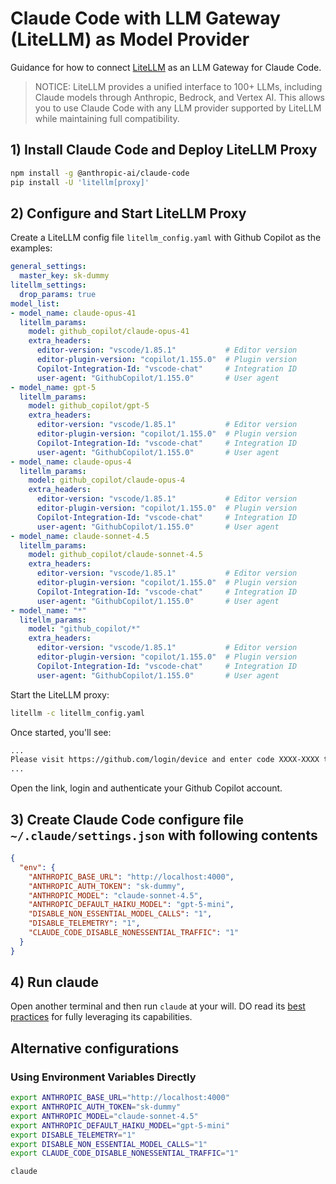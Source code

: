 # Claude Code with LLM Gateway (LiteLLM) as Model Provider

Guidance for how to connect [LiteLLM](https://docs.litellm.ai/) as an LLM Gateway for Claude Code.

> NOTICE: LiteLLM provides a unified interface to 100+ LLMs, including Claude models through Anthropic, Bedrock, and Vertex AI. This allows you to use Claude Code with any LLM provider supported by LiteLLM while maintaining full compatibility.

## 1) Install Claude Code and Deploy LiteLLM Proxy

```sh
npm install -g @anthropic-ai/claude-code
pip install -U 'litellm[proxy]'
```

## 2) Configure and Start LiteLLM Proxy

Create a LiteLLM config file `litellm_config.yaml` with Github Copilot as the examples:

```yaml
general_settings:
  master_key: sk-dummy
litellm_settings:
  drop_params: true
model_list:
- model_name: claude-opus-41
  litellm_params:
    model: github_copilot/claude-opus-41
    extra_headers:
      editor-version: "vscode/1.85.1"           # Editor version
      editor-plugin-version: "copilot/1.155.0"  # Plugin version
      Copilot-Integration-Id: "vscode-chat"     # Integration ID
      user-agent: "GithubCopilot/1.155.0"       # User agent
- model_name: gpt-5
  litellm_params:
    model: github_copilot/gpt-5
    extra_headers:
      editor-version: "vscode/1.85.1"           # Editor version
      editor-plugin-version: "copilot/1.155.0"  # Plugin version
      Copilot-Integration-Id: "vscode-chat"     # Integration ID
      user-agent: "GithubCopilot/1.155.0"       # User agent
- model_name: claude-opus-4
  litellm_params:
    model: github_copilot/claude-opus-4
    extra_headers:
      editor-version: "vscode/1.85.1"           # Editor version
      editor-plugin-version: "copilot/1.155.0"  # Plugin version
      Copilot-Integration-Id: "vscode-chat"     # Integration ID
      user-agent: "GithubCopilot/1.155.0"       # User agent
- model_name: claude-sonnet-4.5
  litellm_params:
    model: github_copilot/claude-sonnet-4.5
    extra_headers:
      editor-version: "vscode/1.85.1"           # Editor version
      editor-plugin-version: "copilot/1.155.0"  # Plugin version
      Copilot-Integration-Id: "vscode-chat"     # Integration ID
      user-agent: "GithubCopilot/1.155.0"       # User agent
- model_name: "*"
  litellm_params:
    model: "github_copilot/*"
    extra_headers:
      editor-version: "vscode/1.85.1"           # Editor version
      editor-plugin-version: "copilot/1.155.0"  # Plugin version
      Copilot-Integration-Id: "vscode-chat"     # Integration ID
      user-agent: "GithubCopilot/1.155.0"       # User agent
```

Start the LiteLLM proxy:

```sh
litellm -c litellm_config.yaml
```

Once started, you'll see:

```sh
...
Please visit https://github.com/login/device and enter code XXXX-XXXX to authenticate.
...
```

Open the link, login and authenticate your Github Copilot account.

## 3) Create Claude Code configure file `~/.claude/settings.json` with following contents

```json
{
  "env": {
    "ANTHROPIC_BASE_URL": "http://localhost:4000",
    "ANTHROPIC_AUTH_TOKEN": "sk-dummy",
    "ANTHROPIC_MODEL": "claude-sonnet-4.5",
    "ANTHROPIC_DEFAULT_HAIKU_MODEL": "gpt-5-mini",
    "DISABLE_NON_ESSENTIAL_MODEL_CALLS": "1",
    "DISABLE_TELEMETRY": "1",
    "CLAUDE_CODE_DISABLE_NONESSENTIAL_TRAFFIC": "1"
  }
}
```

## 4) Run claude

Open another terminal and then run `claude` at your will. DO read its [best practices](https://www.anthropic.com/engineering/claude-code-best-practices) for fully leveraging its capabilities.

## Alternative configurations

### Using Environment Variables Directly

```sh
export ANTHROPIC_BASE_URL="http://localhost:4000"
export ANTHROPIC_AUTH_TOKEN="sk-dummy"
export ANTHROPIC_MODEL="claude-sonnet-4.5"
export ANTHROPIC_DEFAULT_HAIKU_MODEL="gpt-5-mini"
export DISABLE_TELEMETRY="1"
export DISABLE_NON_ESSENTIAL_MODEL_CALLS="1"
export CLAUDE_CODE_DISABLE_NONESSENTIAL_TRAFFIC="1"

claude
```
